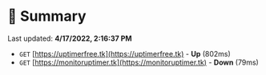 # 📖 Summary
Last updated: **4/17/2022, 2:16:37 PM**

- `GET` [https://uptimerfree.tk](https://uptimerfree.tk) - **Up** (802ms)
- `GET` [https://monitoruptimer.tk](https://monitoruptimer.tk) - **Down** (79ms)
